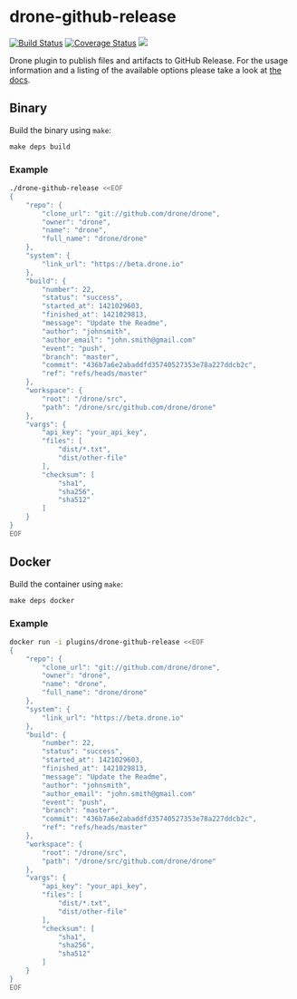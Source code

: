 # drone-github-release

[![Build Status](http://beta.drone.io/api/badges/drone-plugins/drone-github-release/status.svg)](http://beta.drone.io/drone-plugins/drone-github-release)
[![Coverage Status](https://aircover.co/badges/drone-plugins/drone-github-release/coverage.svg)](https://aircover.co/drone-plugins/drone-github-release)
[![](https://badge.imagelayers.io/plugins/drone-github-release:latest.svg)](https://imagelayers.io/?images=plugins/drone-github-release:latest 'Get your own badge on imagelayers.io')

Drone plugin to publish files and artifacts to GitHub Release. For the usage information and a listing of the available options please take a look at [the docs](DOCS.md).

## Binary

Build the binary using `make`:

```
make deps build
```

### Example

```sh
./drone-github-release <<EOF
{
    "repo": {
        "clone_url": "git://github.com/drone/drone",
        "owner": "drone",
        "name": "drone",
        "full_name": "drone/drone"
    },
    "system": {
        "link_url": "https://beta.drone.io"
    },
    "build": {
        "number": 22,
        "status": "success",
        "started_at": 1421029603,
        "finished_at": 1421029813,
        "message": "Update the Readme",
        "author": "johnsmith",
        "author_email": "john.smith@gmail.com"
        "event": "push",
        "branch": "master",
        "commit": "436b7a6e2abaddfd35740527353e78a227ddcb2c",
        "ref": "refs/heads/master"
    },
    "workspace": {
        "root": "/drone/src",
        "path": "/drone/src/github.com/drone/drone"
    },
    "vargs": {
        "api_key": "your_api_key",
        "files": [
            "dist/*.txt",
            "dist/other-file"
        ],
        "checksum": [
            "sha1",
            "sha256",
            "sha512"
        ]
    }
}
EOF
```

## Docker

Build the container using `make`:

```
make deps docker
```

### Example

```sh
docker run -i plugins/drone-github-release <<EOF
{
    "repo": {
        "clone_url": "git://github.com/drone/drone",
        "owner": "drone",
        "name": "drone",
        "full_name": "drone/drone"
    },
    "system": {
        "link_url": "https://beta.drone.io"
    },
    "build": {
        "number": 22,
        "status": "success",
        "started_at": 1421029603,
        "finished_at": 1421029813,
        "message": "Update the Readme",
        "author": "johnsmith",
        "author_email": "john.smith@gmail.com"
        "event": "push",
        "branch": "master",
        "commit": "436b7a6e2abaddfd35740527353e78a227ddcb2c",
        "ref": "refs/heads/master"
    },
    "workspace": {
        "root": "/drone/src",
        "path": "/drone/src/github.com/drone/drone"
    },
    "vargs": {
        "api_key": "your_api_key",
        "files": [
            "dist/*.txt",
            "dist/other-file"
        ],
        "checksum": [
            "sha1",
            "sha256",
            "sha512"
        ]
    }
}
EOF
```
